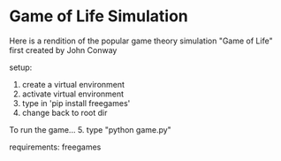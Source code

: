 # Game of Life Simulation

Here is a rendition of the popular game theory simulation "Game of Life"
first created by John Conway

setup:
1. create a virtual environment
2. activate virtual environment
3. type in 'pip install freegames'
4. change back to root dir

To run the game...
5. type "python game.py"

requirements:
freegames
